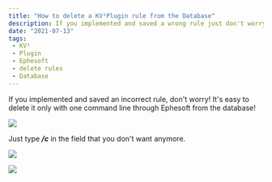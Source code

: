 ```yaml
---
title: "How to delete a KV²Plugin rule from the Database"
description: If you implemented and saved a wrong rule just don't worry! It's easy to delete it only with one command line through Ephesoft from the database!
date: "2021-07-13"
tags:
 - KV²
 - Plugin
 - Ephesoft
 - delete rules
 - Database
---
```


If you implemented and saved an incorrect rule, don't worry! It's easy to delete it only with one command line through Ephesoft from the database!

![](/_images/doc2/Bildschirmfoto-2021-06-01-um-15.45.11-1024x388.png)

Just type **_/c_** in the field that you don't want anymore.

![](/_images/doc2/Bildschirmfoto-2021-06-01-um-15.50.48-1024x411.png)

![](/_images/doc2/Bildschirmfoto-2021-06-01-um-15.51.40-1024x382.png)
